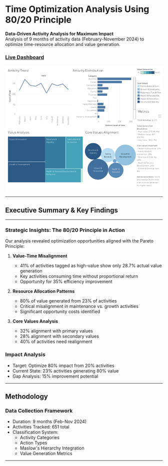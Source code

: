 # Time Optimization Analysis Using 80/20 Principle

**Data-Driven Activity Analysis for Maximum Impact**  
Analysis of 9 months of activity data (February-November 2024) to optimize time-resource allocation and value generation.

### [Live Dashboard](https://public.tableau.com/app/profile/melissa.slawsky1925/viz/Time-ValueOptimizationDashboard/Dashboard)

![Dashboard Overview](time-value-optimization-dashboard.png)

---

## Executive Summary & Key Findings

---

### Strategic Insights: The 80/20 Principle in Action

Our analysis revealed optimization opportunities aligned with the Pareto Principle:
1. **Value-Time Misalignment**
   - 41% of activities tagged as high-value show only 28.7% actual value generation
   - Key activities consuming time without proportional return
   - Opportunity for 35% efficiency improvement

2. **Resource Allocation Patterns**
   - 80% of value generated from 23% of activities
   - Critical misalignment in maintenance vs. growth activities
   - Significant opportunity costs identified

3. **Core Values Analysis**
   - 32% alignment with primary values
   - 28% alignment with secondary values
   - 40% of activities need realignment

### Impact Analysis
- Target: Optimize 80% impact from 20% activities
- Current State: 23% activities generating 80% value
- Gap Analysis: 15% improvement potential

---

## Methodology

### Data Collection Framework
- Duration: 9 months (Feb-Nov 2024)
- Activities Tracked: 651 total
- Classification System:
  - Activity Categories
  - Action Types
  - Maslow's Hierarchy Integration
  - Value Generation Metrics
 
---
